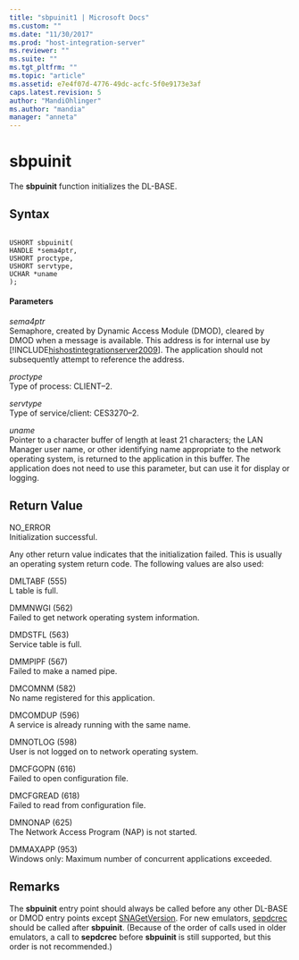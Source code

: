 ```yaml
---
title: "sbpuinit1 | Microsoft Docs"
ms.custom: ""
ms.date: "11/30/2017"
ms.prod: "host-integration-server"
ms.reviewer: ""
ms.suite: ""
ms.tgt_pltfrm: ""
ms.topic: "article"
ms.assetid: e7e4f07d-4776-49dc-acfc-5f0e9173e3af
caps.latest.revision: 5
author: "MandiOhlinger"
ms.author: "mandia"
manager: "anneta"
---
```

# sbpuinit
The **sbpuinit** function initializes the DL-BASE.  
  
## Syntax  
  
```  
  
USHORT sbpuinit(   
HANDLE *sema4ptr,   
USHORT proctype,   
USHORT servtype,   
UCHAR *uname   
);  
```  
  
#### Parameters  
 *sema4ptr*  
 Semaphore, created by Dynamic Access Module (DMOD), cleared by DMOD when a message is available. This address is for internal use by [!INCLUDE[hishostintegrationserver2009](../includes/hishostintegrationserver2009-md.md)]. The application should not subsequently attempt to reference the address.  
  
 *proctype*  
 Type of process: CLIENT–2.  
  
 *servtype*  
 Type of service/client: CES3270–2.  
  
 *uname*  
 Pointer to a character buffer of length at least 21 characters; the LAN Manager user name, or other identifying name appropriate to the network operating system, is returned to the application in this buffer. The application does not need to use this parameter, but can use it for display or logging.  
  
## Return Value  
 NO_ERROR  
 Initialization successful.  
  
 Any other return value indicates that the initialization failed. This is usually an operating system return code. The following values are also used:  
  
 DMLTABF (555)  
 L table is full.  
  
 DMMNWGI (562)  
 Failed to get network operating system information.  
  
 DMDSTFL (563)  
 Service table is full.  
  
 DMMPIPF (567)  
 Failed to make a named pipe.  
  
 DMCOMNM (582)  
 No name registered for this application.  
  
 DMCOMDUP (596)  
 A service is already running with the same name.  
  
 DMNOTLOG (598)  
 User is not logged on to network operating system.  
  
 DMCFGOPN (616)  
 Failed to open configuration file.  
  
 DMCFGREAD (618)  
 Failed to read from configuration file.  
  
 DMNONAP (625)  
 The Network Access Program (NAP) is not started.  
  
 DMMAXAPP (953)  
 Windows only: Maximum number of concurrent applications exceeded.  
  
## Remarks  
 The **sbpuinit** entry point should always be called before any other DL-BASE or DMOD entry points except [SNAGetVersion](../core/snagetversion1.md). For new emulators, [sepdcrec](../core/sepdcrec1.md) should be called after **sbpuinit**. (Because of the order of calls used in older emulators, a call to **sepdcrec** before **sbpuinit** is still supported, but this order is not recommended.)
